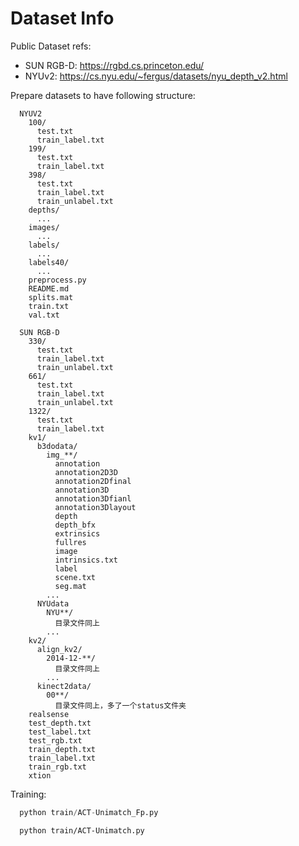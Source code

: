 # Dataset Info

Public Dataset refs:

- SUN RGB-D: https://rgbd.cs.princeton.edu/
- NYUv2: https://cs.nyu.edu/~fergus/datasets/nyu_depth_v2.html

Prepare datasets to have following structure:

```
  NYUV2
    100/
      test.txt
      train_label.txt
    199/
      test.txt
      train_label.txt
    398/
      test.txt
      train_label.txt
      train_unlabel.txt
    depths/
      ...
    images/
      ...
    labels/
      ...
    labels40/
      ...
    preprocess.py
    README.md
    splits.mat
    train.txt
    val.txt

  SUN RGB-D
    330/
      test.txt
      train_label.txt
      train_unlabel.txt
    661/
      test.txt
      train_label.txt
      train_unlabel.txt
    1322/
      test.txt
      train_label.txt
    kv1/
      b3dodata/
        img_**/
          annotation
          annotation2D3D
          annotation2Dfinal
          annotation3D
          annotation3Dfianl
          annotation3Dlayout
          depth
          depth_bfx
          extrinsics
          fullres
          image
          intrinsics.txt
          label
          scene.txt
          seg.mat
        ...
      NYUdata
        NYU**/
          目录文件同上
        ...
    kv2/
      align_kv2/
        2014-12-**/
          目录文件同上
        ...
      kinect2data/
        00**/
          目录文件同上，多了一个status文件夹
    realsense
    test_depth.txt
    test_label.txt
    test_rgb.txt
    train_depth.txt
    train_label.txt
    train_rgb.txt
    xtion
```

Training:

```python
  python train/ACT-Unimatch_Fp.py
```
```
  python train/ACT-Unimatch.py
```